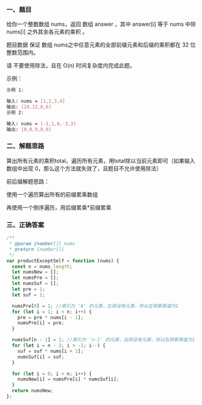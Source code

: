 ### 一、题目

给你一个整数数组 nums，返回 数组 answer ，其中 answer[i] 等于 nums 中除 nums[i] 之外其余各元素的乘积 。

题目数据 保证 数组 nums之中任意元素的全部前缀元素和后缀的乘积都在 32 位 整数范围内。

请 不要使用除法，且在 O(n) 时间复杂度内完成此题。

示例：

```bash
示例 1:

输入: nums = [1,2,3,4]
输出: [24,12,8,6]
示例 2:

输入: nums = [-1,1,0,-3,3]
输出: [0,0,9,0,0]
```

### 二、解题思路

算出所有元素的乘积total，遍历所有元素，用total除以当前元素即可（如果输入数组中出现 0，那么这个方法就失效了，且题目不允许使用除法）

前后缀解题思路：

使用一个遍历算出所有的前缀累乘数组

再使用一个倒序遍历，用后缀累乘\*前缀累乘

### 三、正确答案

```js
/**
 * @param {number[]} nums
 * @return {number[]}
 */
var productExceptSelf = function (nums) {
  const n = nums.length;
  let numsNew = [];
  let numsPre = [];
  let numsSuf = [];
  let pre = 1;
  let suf = 1;

  numsPre[0] = 1; //索引为 '0' 的元素，左侧没有元素，所以左侧累乘值为1
  for (let i = 1; i < n; i++) {
    pre = pre * nums[i - 1];
    numsPre[i] = pre;
  }

  numsSuf[n - 1] = 1; //索引为 'n-1' 的元素，右侧没有元素，所以右侧累乘值为1
  for (let i = n - 2; i > -1; i--) {
    suf = suf * nums[i + 1];
    numsSuf[i] = suf;
  }

  for (let i = 0; i < n; i++) {
    numsNew[i] = numsPre[i] * numsSuf[i];
  }
  return numsNew;
};
```
